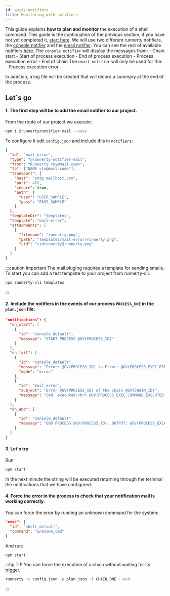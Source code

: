 ```yaml
---
id: guide-notifiers
title: Monitoring with notifiers
---
```


This guide explains __how to plan and monitor__ the execution of a shell command.
This guide is the continuation of the previous section, if you have not yet completed it, [start here](/setup-create-project).
We will use two different runnerty notifiers, the [console notifier](https://github.com/runnerty/notifier-console) and the [email notifier](https://github.com/runnerty/notifier-mail). You can see the rest of available notifiers [here](/plugins#notifiers).
The `console notifier` will display the messages from:
	- Chain start
		- Start of process execution
		- End of process execution
		- Process execution error
	- End of chain
The `email notifier` will only be used for the:
	- Process execution error

In addition, a log file will be created that will record a summary at the end of the process.

## Let´s go

#### 1. The first step will be to add the email notifier to our project.
From the route of our project we execute:
```sh
npm i @runnerty/notifier-mail --save
```
To configure it edit `config.json` and include this in `notifiers`:

```json
{
  "id": "mail_error",
  "type": "@runnerty-notifier-mail",
  "from": "Runnerty <my@mail.com>",
  "to": ["NAME <to@mail.com>"],
  "transport": {
    "host": "smtp.mailhost.com",
    "port": 465,
    "secure": true,
    "auth": {
      "user": "USER_SAMPLE",
      "pass": "PASS_SAMPLE"
    }
  },
  "templateDir": "templates",
  "template": "mail-error",
  "attachments": [
    {
      "filename": "runnerty.png",
      "path": "templates/mail-error/runnerty.png",
      "cid": "cidrunnerty@runnerty.png"
    }
  ]
}
```

:::caution Important
The mail pluging requires a template for sending emails.
To start you can add a test template to your project from runnerty-cli:
```sh
npx runnerty-cli templates
```
:::


#### 2. Include the notifiers in the events of our process `PROCESS_ONE` in the `plan.json` file:

```json
"notifications": {
  "on_start": [
    {
      "id": "console_default",
      "message": "START PROCESS @GV(PROCESS_ID)"
    }
  ],
  "on_fail": [
    {
      "id": "console_default",
      "message": "Error: @GV(PROCESS_ID) \n Error: @GV(PROCESS_EXEC_ERR_OUTPUT)",
      "mode": "error"
    },
    {
      "id": "mail_error",
      "subject": "Error @GV(PROCESS_ID) of the chain @GV(CHAIN_ID)",
      "message": "Cmd. executed:<br> @GV(PROCESS_EXEC_COMMAND_EXECUTED) <br>Error:<br> @GV(PROCESS_EXEC_ERR_OUTPUT)"
    }
  ],
  "on_end": [
    {
      "id": "console_default",
      "message": "END PROCESS @GV(PROCESS_ID). OUTPUT: @GV(PROCESS_EXEC_MSG_OUTPUT)"
    }
  ]
}
```

#### 3. Let's try

Run
```sh
npm start
```

In the next minute the string will be executed returning through the terminal the notifications that we have configured.

#### 4. __Force the error__ in the process to check that your notification mail is working correctly.
You can force the error by running an unknown command for the system:
```json
"exec": {
  "id": "shell_default",
  "command": "unknown_cmd"
}
```
And run:
```sh
npm start
```

:::tip TIP
You can force the execution of a chain without waiting for its trigger.
```sh
runnerty -c config.json -p plan.json -f CHAIN_ONE --end
```
:::